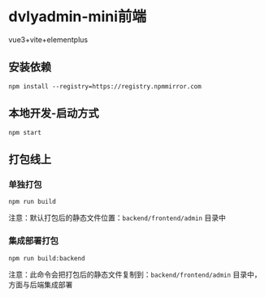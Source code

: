 # dvlyadmin-mini前端

vue3+vite+elementplus

## 安装依赖

```
npm install --registry=https://registry.npmmirror.com
```

## 本地开发-启动方式

```
npm start
```

## 打包线上

### 单独打包

```
npm run build
```

注意：默认打包后的静态文件位置：```backend/frontend/admin``` 目录中

### 集成部署打包

```
npm run build:backend
```

注意：此命令会把打包后的静态文件复制到：```backend/frontend/admin``` 目录中，方面与后端集成部署